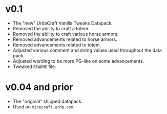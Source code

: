 # v0.1

- The "new" UrdaCraft Vanilla Tweaks Datapack.
- Removed the ability to craft a totem.
- Removed the ability to craft various horse armors.
- Removed advancements related to horse armors.
- Removed advancements related to totem.
- Adjusted various comment and string values used throughout the data pack.
- Adjusted wording to be more PG-like on some advancements.
- Tweaked `README` file.

# v0.04 and prior

- The "original" shipped datapack.
- Used on `minecraft.urda.com`.

